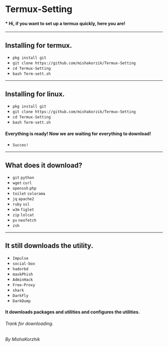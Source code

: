 # Termux-Setting

#### * Hi, if you want to set up a termux quickly, here you are!

---

## Installing for termux.

* `pkg install git`
* `git clone https://github.com/mishakorzik/Termux-Setting`
* `cd Termux-Setting`
* `bash Term-sett.sh`

---

## Installing for linux.

* `pkg install git`
* `git clone https://github.com/mishakorzik/Termux-Setting`
* `cd Termux-Setting`
* `bash Term-sett.sh`

#### Everything is ready!  Now we are waiting for everything to download!

* `Succes!`
----
## What does it download?
* `git` `python` 
* `wget` `curl`
* `openssh` `php`
* `toilet` `colorama`
* `jq` `apache2`
* `ruby` `ssl`
* `w3m` `figlet`
* `zip` `lolcat`
* `pv` `neofetch`
* `zsh`
-----
## It still downloads the utility.

* `Impulse`
* `social-box`
* `hadorbd`
* `maskPhish`
* `AdminHack`
* `Free-Proxy`
* `shark`
* `DarkFly`
* `DarkDump`

#### It downloads packages and utilities and configures the utilities.

###### Trank for downloading.
###### By MishaKorzhik
